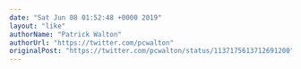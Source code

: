 ```yaml
---
date: "Sat Jun 08 01:52:48 +0000 2019"
layout: "like"
authorName: "Patrick Walton"
authorUrl: "https://twitter.com/pcwalton"
originalPost: "https://twitter.com/pcwalton/status/1137175613712691200"
---
```

